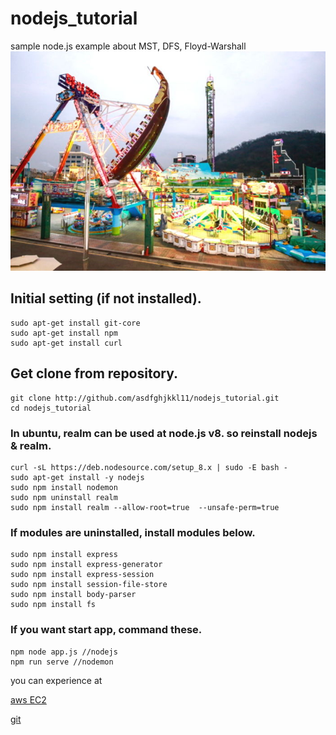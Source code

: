 # nodejs_tutorial
sample node.js example about MST, DFS, Floyd-Warshall
![img0](https://github.com/asdfghjkkl11/nodejs_tutorial/blob/master/public/images/f1.png)
## Initial setting (if not installed).
  ```
  sudo apt-get install git-core
  sudo apt-get install npm
  sudo apt-get install curl
  ```
## Get clone from repository.
  ```
  git clone http://github.com/asdfghjkkl11/nodejs_tutorial.git
  cd nodejs_tutorial
  ```
### In ubuntu, realm can be used at node.js v8. so reinstall nodejs & realm.
  ```
  curl -sL https://deb.nodesource.com/setup_8.x | sudo -E bash -
  sudo apt-get install -y nodejs
  sudo npm install nodemon
  sudo npm uninstall realm
  sudo npm install realm --allow-root=true  --unsafe-perm=true
  ```
### If modules are uninstalled, install modules below.
  ```
  sudo npm install express
  sudo npm install express-generator
  sudo npm install express-session
  sudo npm install session-file-store
  sudo npm install body-parser
  sudo npm install fs
  ```
### If you want start app, command these.
  ```
  npm node app.js //nodejs
  npm run serve //nodemon
  ```
you can experience at 

[aws EC2](http://52.79.228.147:3000/)

[git](https://github.com/asdfghjkkl11/nodejs_tutorial.git)
